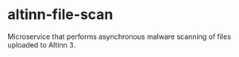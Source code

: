 # altinn-file-scan

Microservice that performs asynchronous malware scanning of files uploaded to Altinn 3.
